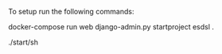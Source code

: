 To setup run the following commands:

docker-compose run web django-admin.py startproject esdsl .

./start/sh